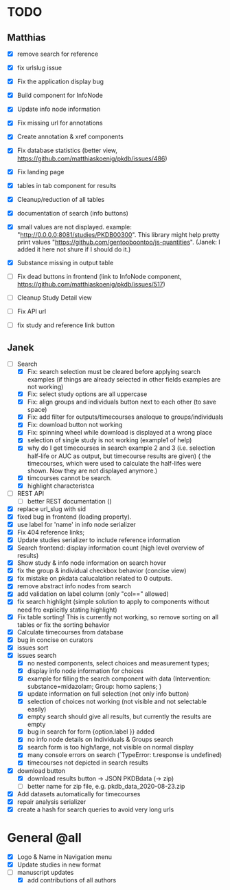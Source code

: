 # TODO
## Matthias
- [x] remove search for reference
- [x] fix urlslug issue
- [x] Fix the application display bug
- [x] Build component for InfoNode
- [x] Update info node information
- [x] Fix missing url for annotations
- [x] Create annotation & xref components
- [x] Fix database statistics (better view, https://github.com/matthiaskoenig/pkdb/issues/486)
- [x] Fix landing page
- [x] tables in tab component for results
- [x] Cleanup/reduction of all tables
- [x] documentation of search (info buttons)
- [x] small values are not displayed. example: "http://0.0.0.0:8081/studies/PKDB00300". This library might help pretty print values "https://github.com/gentooboontoo/js-quantities". (Janek: I added it here not shure if I should do it.)
- [x] Substance missing in output table

- [ ] Fix dead buttons in frontend (link to InfoNode component, https://github.com/matthiaskoenig/pkdb/issues/517)
- [ ] Cleanup Study Detail view

- [ ] Fix API url
- [ ] fix study and reference link button

## Janek
- [ ] Search
    - [x] Fix: search selection must be cleared before applying search examples (if things are 
    already selected in other fields examples are not working)
    - [x] Fix: select study options are all uppercase
    - [x] Fix: align groups and individuals button next to each other (to save space)
    - [x] Fix: add filter for outputs/timecourses analoque to groups/individuals
    - [x] Fix: download button not working
    - [x] Fix: spinning wheel while download is displayed at a wrong place
    - [x] selection of single study is not working (example1 of help)
    - [x] why do I get timecourses in search example 2 and 3 (i.e. selection half-life or AUC as output,
    but timecourse results are given) ( the timecourses, which were used to calculate the half-lifes were shown. Now they are not displayed anymore.)
    - [x] timcourses cannot be search.
    -[x] highlight characteristca
- [ ] REST API 
     - [ ] better REST documentation ()

- [x] replace url_slug with sid
- [x] fixed bug in frontend (loading property).
- [x] use label for 'name' in info node serializer
- [x] Fix 404 reference links;
- [x] Update studies serializer to include reference information
- [x] Search frontend: display information count (high level overview of results)
- [x] Show study & info node information on search hover
- [x] fix the group & individual checkbox behavior (concise view)
- [x] fix mistake on pkdata calucalation related to 0 outputs.
- [x] remove abstract info nodes from search
- [x] add validation on label column (only "col==" allowed) 
- [x] fix search highlight (simple solution to apply to components without need fro explicitly stating highlight)
- [x] Fix table sorting! This is currently not working, so remove sorting on all tables or fix the sorting behavior
- [x] Calculate timecourses from database
- [x] bug in concise on curators
- [x] issues sort
- [x] issues search
    - [x] no nested components, select choices and measurement types;
    - [x] display info node information for choices
    - [x] example for filling the search component with data (Intervention: substance=midazolam; Group: homo sapiens; )
    - [x] update information on full selection (not only info button)
    - [x] selection of choices not working (not visible and not selectable easily)
    - [x] empty search should give all results, but currently the results are empty
    - [x] bug in search for form {option.label }} added
    - [x] no info node details on Individuals & Groups search
    - [x] search form is too high/large, not visible on normal display
    - [x] many console errors on search (`TypeError: t.response is undefined)
    - [x] timecourses not depicted in search results
- [x] download button
    - [x] download results button -> JSON PKDBdata (-> zip) 
    - [ ] better name for zip file, e.g. pkdb_data_2020-08-23.zip
- [x] Add datasets automatically for timecourses
- [x] repair analysis serializer
- [x] create a hash for search queries to avoid very long urls  

# General @all
- [x] Logo & Name in Navigation menu
- [x] Update studies in new format
- [ ] manuscript updates
    -[x] add contributions of all authors